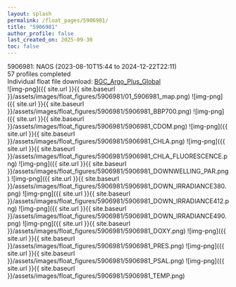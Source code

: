 ```yaml
---
layout: splash
permalink: /float_pages/5906981/
title: "5906981"
author_profile: false
last_created_on: 2025-09-30
toc: false
---
```

 
5906981: NAOS (2023-08-10T15:44 to 2024-12-22T22:11)\
57 profiles completed\
Individual float file download: [BGC_Argo_Plus_Global](https://ftp.soest.hawaii.edu/bgc_argo_plus/Individual_Floats/outliers_removed/5906981_Sprof_processed.nc)\
![img-png]({{ site.url }}{{ site.baseurl }}/assets/images/float_figures/5906981/01_5906981_map.png)
![img-png]({{ site.url }}{{ site.baseurl }}/assets/images/float_figures/5906981/5906981_BBP700.png)
![img-png]({{ site.url }}{{ site.baseurl }}/assets/images/float_figures/5906981/5906981_CDOM.png)
![img-png]({{ site.url }}{{ site.baseurl }}/assets/images/float_figures/5906981/5906981_CHLA.png)
![img-png]({{ site.url }}{{ site.baseurl }}/assets/images/float_figures/5906981/5906981_CHLA_FLUORESCENCE.png)
![img-png]({{ site.url }}{{ site.baseurl }}/assets/images/float_figures/5906981/5906981_DOWNWELLING_PAR.png)
![img-png]({{ site.url }}{{ site.baseurl }}/assets/images/float_figures/5906981/5906981_DOWN_IRRADIANCE380.png)
![img-png]({{ site.url }}{{ site.baseurl }}/assets/images/float_figures/5906981/5906981_DOWN_IRRADIANCE412.png)
![img-png]({{ site.url }}{{ site.baseurl }}/assets/images/float_figures/5906981/5906981_DOWN_IRRADIANCE490.png)
![img-png]({{ site.url }}{{ site.baseurl }}/assets/images/float_figures/5906981/5906981_DOXY.png)
![img-png]({{ site.url }}{{ site.baseurl }}/assets/images/float_figures/5906981/5906981_PRES.png)
![img-png]({{ site.url }}{{ site.baseurl }}/assets/images/float_figures/5906981/5906981_PSAL.png)
![img-png]({{ site.url }}{{ site.baseurl }}/assets/images/float_figures/5906981/5906981_TEMP.png)
